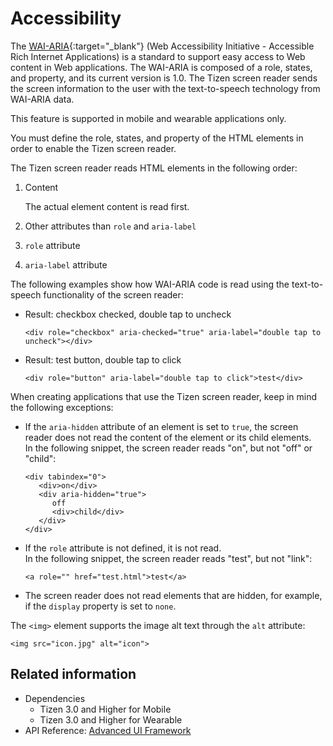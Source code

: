 # Accessibility

The [WAI-ARIA](http://www.w3.org/TR/wai-aria/){:target="_blank"} (Web Accessibility Initiative - Accessible Rich Internet Applications) is a standard to support easy access to Web content in Web applications. The WAI-ARIA is composed of a role, states, and property, and its current version is 1.0. The Tizen screen reader sends the screen information to the user with the text-to-speech technology from WAI-ARIA data.

This feature is supported in mobile and wearable applications only.

You must define the role, states, and property of the HTML elements in order to enable the Tizen screen reader.

The Tizen screen reader reads HTML elements in the following order:

1. Content		

   The actual element content is read first.

2. Other attributes than `role` and `aria-label`

3. `role` attribute

4. `aria-label` attribute

The following examples show how WAI-ARIA code is read using the text-to-speech functionality of the screen reader:

- Result: checkbox checked, double tap to uncheck

  ```
  <div role="checkbox" aria-checked="true" aria-label="double tap to uncheck"></div>
  ```

- Result: test button, double tap to click

  ```
  <div role="button" aria-label="double tap to click">test</div>
  ```

When creating applications that use the Tizen screen reader, keep in mind the following exceptions:

- If the `aria-hidden` attribute of an element is set to `true`, the screen reader does not read the content of the element or its child elements.  
  In the following snippet, the screen reader reads "on", but not "off" or "child":

  ```
  <div tabindex="0">
     <div>on</div>
     <div aria-hidden="true">
        off
        <div>child</div>
     </div>
  </div>
  ```

- If the `role` attribute is not defined, it is not read.  
  In the following snippet, the screen reader reads "test", but not "link":

  ```
  <a role="" href="test.html">test</a>
  ```

- The screen reader does not read elements that are hidden, for example, if the `display` property is set to `none`.

The `<img>` element supports the image alt text through the `alt` attribute:

```
<img src="icon.jpg" alt="icon">
```

## Related information
* Dependencies
  - Tizen 3.0 and Higher for Mobile
  - Tizen 3.0 and Higher for Wearable
* API Reference: [Advanced UI Framework](../../api/latest/ui_fw_api/ui_fw_api_cover.htm)
